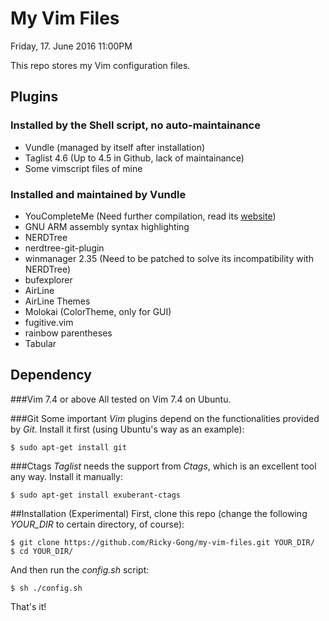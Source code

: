 # My Vim Files
Friday, 17. June 2016 11:00PM 

This repo stores my Vim configuration files.

## Plugins
### Installed by the Shell script, no auto-maintainance
- Vundle (managed by itself after installation)
- Taglist 4.6 (Up to 4.5 in Github, lack of maintainance)
- Some vimscript files of mine
### Installed and maintained by Vundle
- YouCompleteMe (Need further compilation, read its [website][1])
- GNU ARM assembly syntax highlighting
- NERDTree
- nerdtree-git-plugin
- winmanager 2.35 (Need to be patched to solve its incompatibility with NERDTree)
- bufexplorer
- AirLine
- AirLine Themes
- Molokai (ColorTheme, only for GUI)
- fugitive.vim
- rainbow parentheses
- Tabular

## Dependency
###Vim 7.4 or above
All tested on Vim 7.4 on Ubuntu.

###Git
Some important *Vim* plugins depend on the functionalities provided by *Git*. Install it first (using Ubuntu's way as an example):

	$ sudo apt-get install git


###Ctags
*Taglist* needs the support from *Ctags*, which is an excellent tool any way. Install it manually:

	$ sudo apt-get install exuberant-ctags


##Installation (Experimental)
First, clone this repo (change the following *YOUR_DIR* to certain directory, of course):

	$ git clone https://github.com/Ricky-Gong/my-vim-files.git YOUR_DIR/
	$ cd YOUR_DIR/


And then run the *config.sh* script:

	$ sh ./config.sh


That's it!

[1]:http://valloric.github.io/YouCompleteMe/#full-installation-guide
